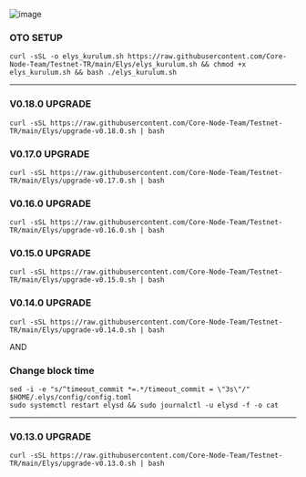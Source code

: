 ![image](https://github.com/Core-Node-Team/Testnet-TR/assets/91562185/6b8fb6e5-57f0-46c8-8dfd-6912d22fd6ce)

### OTO SETUP

```
curl -sSL -o elys_kurulum.sh https://raw.githubusercontent.com/Core-Node-Team/Testnet-TR/main/Elys/elys_kurulum.sh && chmod +x elys_kurulum.sh && bash ./elys_kurulum.sh
```
---------------------
### V0.18.0 UPGRADE
```
curl -sSL https://raw.githubusercontent.com/Core-Node-Team/Testnet-TR/main/Elys/upgrade-v0.18.0.sh | bash
```
### V0.17.0 UPGRADE
```
curl -sSL https://raw.githubusercontent.com/Core-Node-Team/Testnet-TR/main/Elys/upgrade-v0.17.0.sh | bash
```
### V0.16.0 UPGRADE
```
curl -sSL https://raw.githubusercontent.com/Core-Node-Team/Testnet-TR/main/Elys/upgrade-v0.16.0.sh | bash
```
### V0.15.0 UPGRADE
```
curl -sSL https://raw.githubusercontent.com/Core-Node-Team/Testnet-TR/main/Elys/upgrade-v0.15.0.sh | bash
```
### V0.14.0 UPGRADE
```
curl -sSL https://raw.githubusercontent.com/Core-Node-Team/Testnet-TR/main/Elys/upgrade-v0.14.0.sh | bash
```
AND
### Change block time
```
sed -i -e "s/^timeout_commit *=.*/timeout_commit = \"3s\"/" $HOME/.elys/config/config.toml
sudo systemctl restart elysd && sudo journalctl -u elysd -f -o cat
```
-----------
### V0.13.0 UPGRADE
```
curl -sSL https://raw.githubusercontent.com/Core-Node-Team/Testnet-TR/main/Elys/upgrade-v0.13.0.sh | bash
```
